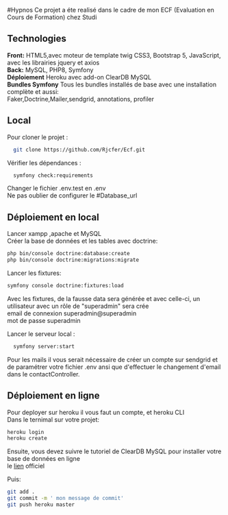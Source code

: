 #Hypnos
Ce projet a éte realisé dans le cadre de mon ECF (Evaluation en Cours de Formation) chez Studi

## Technologies

**Front:** HTML5,avec moteur de template twig CSS3, Bootstrap 5, JavaScript, avec les librairies jquery et axios <br />
**Back:** MySQL, PHP8, Symfony <br />
**Déploiement** Heroku avec add-on ClearDB MySQL <br />
**Bundles Symfony** Tous les bundles installés de base avec une installation complète et aussi:<br />
Faker,Doctrine,Mailer,sendgrid, annotations, profiler 
## Local

Pour cloner le projet :

```bash
  git clone https://github.com/Rjcfer/Ecf.git
```

Vérifier les dépendances :

```bash
  symfony check:requirements
```
Changer le fichier .env.test en .env </br>
Ne pas oublier de configurer le #Database_url </br>

## Déploiement en local
Lancer xampp ,apache et MySQL </br>
Créer la base de données et les tables avec doctrine:
```bash
php bin/console doctrine:database:create
php bin/console doctrine:migrations:migrate
```

Lancer les fixtures:
```bash
symfony console doctrine:fixtures:load
```
Avec les fixtures, de la fausse data sera générée et avec celle-ci, un utilisateur avec un rôle de "superadmin" sera crée </br>
email de connexion superadmin@superadmin </br>
mot de passe superadmin </br>

Lancer le serveur local :
```bash
  symfony server:start
```
Pour les mails il vous serait nécessaire de créer un compte sur sendgrid et de 
paramétrer votre fichier .env ansi que d'effectuer le changement d'email dans le contactController.

## Déploiement en ligne
Pour deployer sur heroku il vous faut un compte, et heroku CLI</br>
Dans le ternimal sur votre projet:
```bash
heroku login
heroku create
```
Ensuite, vous devez suivre le tutoriel de ClearDB MySQL pour installer votre base de données en ligne </br>
le [lien](https://devcenter.heroku.com/articles/cleardb) officiel


Puis:
```bash
git add .
git commit -m ' mon message de commit'
git push heroku master 
```